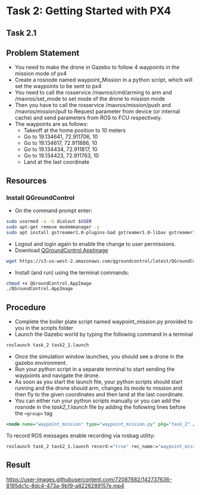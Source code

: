 # Task 2: Getting Started with PX4

## Task 2.1

## Problem Statement
- You need to make the drone in Gazebo to follow 4 waypoints in the mission mode of px4
- Create a rosnode named waypoint_Mission in a python script, which will set the waypoints to be sent to px4
- You need to call the rosservice /mavros/cmd/arming to arm and /mavros/set_mode to set mode of the drone to mission mode
- Then you have to call the rosservice /mavros/mission/push and /mavros/mission/pull to Request parameter from device (or internal cache) and send parameters from ROS to FCU respectively.
- The waypoints are as follows:
    - Takeoff at the home position to 10 meters
    - Go to 19.134641, 72.911706, 10
    - Go to 19.134617, 72.911886, 10
    - Go to 19.134434, 72.911817, 10
    - Go to 19.134423, 72.911763, 10
    - Land at the last coordinate

## Resources

### Install QGroundControl
- On the command prompt enter:
```bash
sudo usermod -a -G dialout $USER
sudo apt-get remove modemmanager -y
sudo apt install gstreamer1.0-plugins-bad gstreamer1.0-libav gstreamer1.0-gl -y
```
- Logout and login again to enable the change to user permissions.
- Download [QGroundControl.AppImage](https://s3-us-west-2.amazonaws.com/qgroundcontrol/latest/QGroundControl.AppImage)
```bash
wget https://s3-us-west-2.amazonaws.com/qgroundcontrol/latest/QGroundControl.AppImage
```
- Install (and run) using the terminal commands:

```bash
chmod +x QGroundControl.AppImage
./QGroundControl.AppImage
```

## Procedure
- Complete the boiler plate script named waypoint_mission.py provided to you in the scripts folder
- Launch the Gazebo world by typing the following command in a terminal
```bash
roslaunch task_2 task2_1.launch
```
- Once the simulation window launches, you should see a drone in the gazebo environment.
- Run your python script in a separate terminal to start sending the waypoints and navigate the drone.
- As soon as you start the launch file, your python scripts should start running and the drone should arm, changes its mode to mission and then fly to the given coordinates and then land at the last coordinate.
- You can either run your python scripts manually or you can add the rosnode in the *task2_1.launch* file by adding the following lines before the ```<group>``` tag
```xml
<node name="waypoint_mission" type="waypoint_mission.py" pkg="task_2" />
```
To record ROS messages enable recording via rosbag utility:
```bash
roslaunch task_2 task2_1.launch record:="true" rec_name:="waypoint_mission.bag"
```
## Result
https://user-images.githubusercontent.com/72087882/142737636-8195dc1c-8dc4-473a-9b19-a8226289157e.mp4
